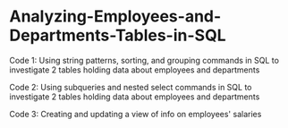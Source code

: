 # Analyzing-Employees-and-Departments-Tables-in-SQL
Code 1: Using string patterns, sorting, and grouping commands in SQL to investigate 2 tables holding data about employees and departments

Code 2: Using subqueries and nested select commands in SQL to investigate 2 tables holding data about employees and departments

Code 3: Creating and updating a view of info on employees' salaries
